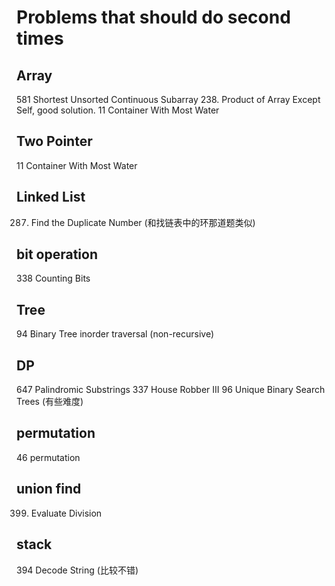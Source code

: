 # Problems that should do second times

## Array
581 Shortest Unsorted Continuous Subarray
238. Product of Array Except Self, good solution.
11 Container With Most Water

## Two Pointer
11  Container With Most Water

## Linked List
287. Find the Duplicate Number (和找链表中的环那道题类似)

## bit operation
338 Counting Bits

## Tree
94 Binary Tree inorder traversal (non-recursive)

## DP
647 Palindromic Substrings
337 House Robber III
96 Unique Binary Search Trees (有些难度)

## permutation 
46 permutation

## union find
399. Evaluate Division 

## stack
394 Decode String (比较不错)